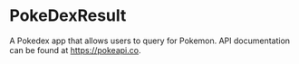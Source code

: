 # PokeDexResult

A Pokedex app that allows users to query for Pokemon. API documentation can be found at https://pokeapi.co.
